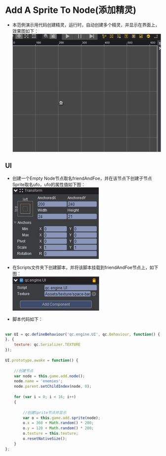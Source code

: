 # Add A Sprite To Node(添加精灵)

* 本范例演示用代码创建精灵，运行时，自动创建多个精灵，并显示在界面上，效果图如下：<br>
![](images/show.gif)

## UI

* 创建一个Empty Node节点取名friendAndFoe，并在该节点下创建子节点Sprite取名ufo，ufo的属性值如下图：<br>
![](images/ufo.png)

* 在Scripts文件夹下创建脚本，并将该脚本挂载到friendAndFoe节点上，如下图：<br>
![](images/script.png)

* 脚本代码如下：<br>

```javascript

var UI = qc.defineBehaviour('qc.engine.UI', qc.Behaviour, function() {
}, {
    texture: qc.Serializer.TEXTURE
});

UI.prototype.awake = function() {

    //创建节点
    var node = this.game.add.node();
    node.name = 'enemies';
    node.parent.setChildIndex(node, 0);
    
    for (var i = 0; i < 16; i++)
    {
        
        //创建Sprite节点并显示
        var o = this.game.add.sprite(node);
        o.x = 360 + Math.random() * 200;
        o.y = 120 + Math.random() * 200;
        o.texture = this.texture;
        o.resetNativeSize();
    }
};    
```
